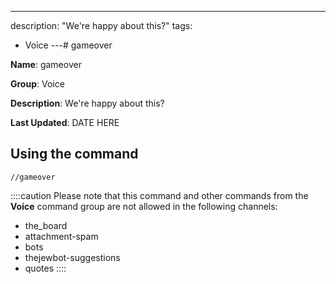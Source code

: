 ---
description: "We're happy about this?"
tags:
  - Voice
---# gameover

**Name**: gameover

**Group**: Voice

**Description**: We're happy about this?

**Last Updated**: DATE HERE

## Using the command

    //gameover

::::caution Please note that this command and other commands from the **Voice** command group are not allowed in the following channels:
- the_board
- attachment-spam
- bots
- thejewbot-suggestions
- quotes
::::